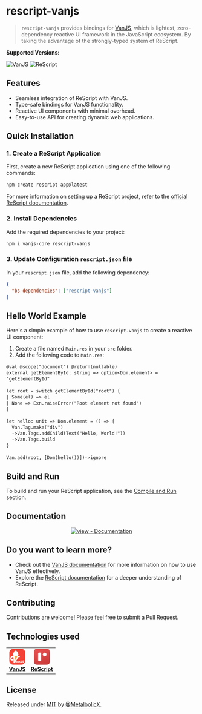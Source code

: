 # rescript-vanjs

> `rescript-vanjs` provides bindings for [VanJS](https://vanjs.org/), which is lightest, zero-dependency reactive UI framework in the JavaScript ecosystem. By taking the advantage of the strongly-typed system of ReScript.

**Supported Versions:**

![VanJS](https://img.shields.io/badge/VanJS->=1.5.5-blue)
![ReScript](https://img.shields.io/badge/ReScript->=11.0.0-blue)


## Features

- Seamless integration of ReScript with VanJS.
- Type-safe bindings for VanJS functionality.
- Reactive UI components with minimal overhead.
- Easy-to-use API for creating dynamic web applications.

## Quick Installation

### 1. Create a ReScript Application

First, create a new ReScript application using one of the following commands:

```sh
npm create rescript-app@latest
```

For more information on setting up a ReScript project, refer to the [official ReScript documentation](https://rescript-lang.org/docs/manual/latest/installation).

### 2. Install Dependencies

Add the required dependencies to your project:

```sh
npm i vanjs-core rescript-vanjs
```

### 3. Update Configuration `rescript.json` file

In your `rescript.json` file, add the following dependency:

```json
{
  "bs-dependencies": ["rescript-vanjs"]
}
```

## Hello World Example

Here's a simple example of how to use `rescript-vanjs` to create a reactive UI component:

1. Create a file named `Main.res` in your `src` folder.
2. Add the following code to `Main.res`:

```rescript
@val @scope("document") @return(nullable)
external getElementById: string => option<Dom.element> = "getElementById"

let root = switch getElementById("root") {
| Some(el) => el
| None => Exn.raiseError("Root element not found")
}

let hello: unit => Dom.element = () => {
  Van.Tag.make("div")
  ->Van.Tags.addChild(Text("Hello, World!"))
  ->Van.Tags.build
}

Van.add(root, [Dom(hello())])->ignore
```

## Build and Run

To build and run your ReScript application, see the [Compile and Run](https://metalbolicx.github.io/rescript-vanjs/#/compile-run) section.

## Documentation

<div align="center">

[![view - Documentation](https://img.shields.io/badge/view-Documentation-blue?style=for-the-badge)](https://metalbolicx.github.io/rescript-vanjs/#/api-index)

</div>

## Do you want to learn more?

- Check out the [VanJS documentation](https://vanjs.org/tutorial) for more information on how to use VanJS effectively.
- Explore the [ReScript documentation](https://rescript-lang.org/docs/manual/latest/introduction) for a deeper understanding of ReScript.

## Contributing

Contributions are welcome! Please feel free to submit a Pull Request.

## Technologies used

<table style="border: none;">
  <tr>
    <td align="center">
      <a href="https://vanjs.org/" target="_blank">
        <img src="./images/vanjs-logo.png" alt="VanJS" width="42" height="42" /><br/>
        <b>VanJS</b><br/>
      </a>
    </td>
    <td align="center">
      <a href="https://rescript-lang.org/" target="_blank">
        <img src="./images/rescript-logo.png" alt="ReScript" width="42" height="42" /><br/>
        <b>ReScript</b><br/>
      </a>
    </td>
  </tr>
</table>

## License

Released under [MIT](/LICENSE) by [@MetalbolicX](https://github.com/MetalbolicX).